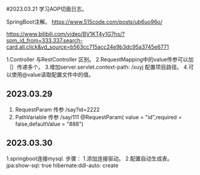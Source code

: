 #2023.03.21
学习AOP切面日志。

SpringBoot注解。 https://www.515code.com/posts/ub6uo96o/

https://www.bilibili.com/video/BV1KT4y1G7hs/?spm_id_from=333.337.search-card.all.click&vd_source=b563cc715acc24e9b3dc95a3745e6771

1.Controller 与RestController 区别。
2.RequestMapping中的value传参可以加｛｝传递多个。
3.增加server.servlet.context-path: /xuyj 配置项目路径。
4.可以使用@value读取配置文件中的值。

## 2023.03.29
1. RequestParam 传参 /say?id=2222
2. PathVariable 传参 /say/111
   @RequestParam( value = "id",required = false,defaultValue = "888")


## 2023.03.30
1.springboot连接mysql.
步骤：
1.添加连接驱动。
2.配置自动生成表。
jpa:show-sql: true hibernate:ddl-auto: create